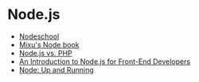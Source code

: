 Node.js
=======

-	[Nodeschool](http://nodeschool.io/)
-	[Mixu's Node book](http://book.mixu.net/node/single.html)
-	[Node.js vs. PHP](http://flippinawesome.org/2013/09/03/node-js-vs-php/)
-	[An Introduction to Node.js for Front-End Developers](http://speckyboy.com/2013/11/13/node-js-for-front-end-developers/)
-	[Node: Up and Running](http://chimera.labs.oreilly.com/books/1234000001808/index.html)
